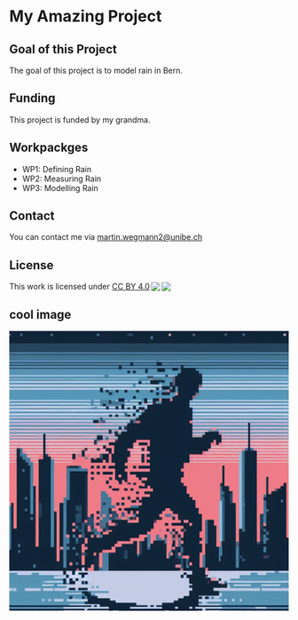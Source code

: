 # My Amazing Project
## Goal of this Project
The goal of this project is to model rain in Bern.
## Funding
This project is funded by my grandma.

## Workpackges
* WP1: Defining Rain
* WP2: Measuring Rain
* WP3: Modelling Rain
## Contact
You can contact me via martin.wegmann2@unibe.ch
## License
<p xmlns:cc="http://creativecommons.org/ns#" >This work is licensed under <a href="http://creativecommons.org/licenses/by/4.0/?ref=chooser-v1" target="_blank" rel="license noopener noreferrer" style="display:inline-block;">CC BY 4.0<img style="height:22px!important;margin-left:3px;vertical-align:text-bottom;" src="https://mirrors.creativecommons.org/presskit/icons/cc.svg?ref=chooser-v1"><img style="height:22px!important;margin-left:3px;vertical-align:text-bottom;" src="https://mirrors.creativecommons.org/presskit/icons/by.svg?ref=chooser-v1"></a></p>

## cool image
![Cool Image](https://github.com/dsmartinwegmann/test_repo3/blob/main/plots/a10f1ad8-231c-4d55-b7e7-1d4248c0a073.jpg)

